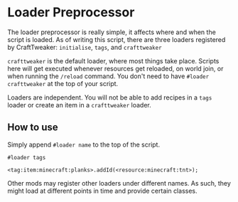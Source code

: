 # Loader Preprocessor

The loader preprocessor is really simple, it affects where and when the script is loaded.
As of writing this script, there are three loaders registered by CraftTweaker: `initialise`, `tags`, and `crafttweaker`

`crafttweaker` is the default loader, where most things take place. Scripts here will get executed whenever resources get reloaded, on world join, or when running the `/reload` command.
You don't need to have `#loader crafttweaker` at the top of your script.

Loaders are independent. You will not be able to add recipes in a `tags` loader or create an item in a `crafttweaker` loader.

## How to use

Simply append `#loader name` to the top of the script.

```zenscript
#loader tags

<tag:item:minecraft:planks>.addId(<resource:minecraft:tnt>); 
```

Other mods may register other loaders under different names. As such, they might load at different points in time and
provide certain classes.